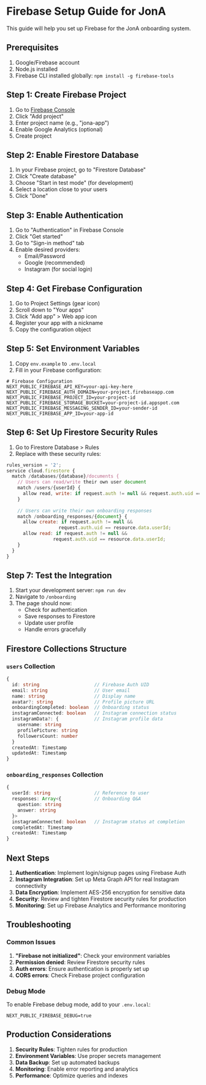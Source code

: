 # Firebase Setup Guide for JonA

This guide will help you set up Firebase for the JonA onboarding system.

## Prerequisites

1. Google/Firebase account
2. Node.js installed
3. Firebase CLI installed globally: `npm install -g firebase-tools`

## Step 1: Create Firebase Project

1. Go to [Firebase Console](https://console.firebase.google.com/)
2. Click "Add project"
3. Enter project name (e.g., "jona-app")
4. Enable Google Analytics (optional)
5. Create project

## Step 2: Enable Firestore Database

1. In your Firebase project, go to "Firestore Database"
2. Click "Create database"
3. Choose "Start in test mode" (for development)
4. Select a location close to your users
5. Click "Done"

## Step 3: Enable Authentication

1. Go to "Authentication" in Firebase Console
2. Click "Get started"
3. Go to "Sign-in method" tab
4. Enable desired providers:
   - Email/Password
   - Google (recommended)
   - Instagram (for social login)

## Step 4: Get Firebase Configuration

1. Go to Project Settings (gear icon)
2. Scroll down to "Your apps"
3. Click "Add app" > Web app icon
4. Register your app with a nickname
5. Copy the configuration object

## Step 5: Set Environment Variables

1. Copy `env.example` to `.env.local`
2. Fill in your Firebase configuration:

```env
# Firebase Configuration
NEXT_PUBLIC_FIREBASE_API_KEY=your-api-key-here
NEXT_PUBLIC_FIREBASE_AUTH_DOMAIN=your-project.firebaseapp.com
NEXT_PUBLIC_FIREBASE_PROJECT_ID=your-project-id
NEXT_PUBLIC_FIREBASE_STORAGE_BUCKET=your-project-id.appspot.com
NEXT_PUBLIC_FIREBASE_MESSAGING_SENDER_ID=your-sender-id
NEXT_PUBLIC_FIREBASE_APP_ID=your-app-id
```

## Step 6: Set Up Firestore Security Rules

1. Go to Firestore Database > Rules
2. Replace with these security rules:

```javascript
rules_version = '2';
service cloud.firestore {
  match /databases/{database}/documents {
    // Users can read/write their own user document
    match /users/{userId} {
      allow read, write: if request.auth != null && request.auth.uid == userId;
    }
    
    // Users can write their own onboarding responses
    match /onboarding_responses/{document} {
      allow create: if request.auth != null && 
                   request.auth.uid == resource.data.userId;
      allow read: if request.auth != null && 
                 request.auth.uid == resource.data.userId;
    }
  }
}
```

## Step 7: Test the Integration

1. Start your development server: `npm run dev`
2. Navigate to `/onboarding`
3. The page should now:
   - Check for authentication
   - Save responses to Firestore
   - Update user profile
   - Handle errors gracefully

## Firestore Collections Structure

### `users` Collection
```typescript
{
  id: string                    // Firebase Auth UID
  email: string                 // User email
  name: string                  // Display name
  avatar?: string               // Profile picture URL
  onboardingCompleted: boolean  // Onboarding status
  instagramConnected: boolean   // Instagram connection status
  instagramData?: {             // Instagram profile data
    username: string
    profilePicture: string
    followersCount: number
  }
  createdAt: Timestamp
  updatedAt: Timestamp
}
```

### `onboarding_responses` Collection
```typescript
{
  userId: string                // Reference to user
  responses: Array<{            // Onboarding Q&A
    question: string
    answer: string
  }>
  instagramConnected: boolean   // Instagram status at completion
  completedAt: Timestamp
  createdAt: Timestamp
}
```

## Next Steps

1. **Authentication**: Implement login/signup pages using Firebase Auth
2. **Instagram Integration**: Set up Meta Graph API for real Instagram connectivity
3. **Data Encryption**: Implement AES-256 encryption for sensitive data
4. **Security**: Review and tighten Firestore security rules for production
5. **Monitoring**: Set up Firebase Analytics and Performance monitoring

## Troubleshooting

### Common Issues

1. **"Firebase not initialized"**: Check your environment variables
2. **Permission denied**: Review Firestore security rules
3. **Auth errors**: Ensure authentication is properly set up
4. **CORS errors**: Check Firebase project configuration

### Debug Mode

To enable Firebase debug mode, add to your `.env.local`:
```env
NEXT_PUBLIC_FIREBASE_DEBUG=true
```

## Production Considerations

1. **Security Rules**: Tighten rules for production
2. **Environment Variables**: Use proper secrets management
3. **Data Backup**: Set up automated backups
4. **Monitoring**: Enable error reporting and analytics
5. **Performance**: Optimize queries and indexes 